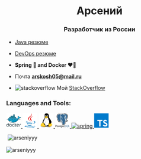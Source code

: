 <h1 align="center">Арсений</h1>  
<h3 align="center">Разработчик из России</h3>  

- [Java резюме](https://1drv.ms/w/c/53f47a824dacf7c9/EX7B9t9k8IRKs7kCxfCADvUB4i1hN1_byySQ428q4fxEHA)
- [DevOps резюме](https://1drv.ms/w/c/53f47a824dacf7c9/ESQsABKH_ydPrgOnS06ELdEB2HvdvnJRaM_IMKHm5VFFVQ?e=KhuluO)
  
- **Spring 🚀 and Docker ❤️‍🔥**  
  
- Почта **arskosh05@mail.ru** 

- <img src="https://slackmojis.com/emojis/405-stackoverflow/download" alt="stackoverflow" width="20" height="20" /> Мой [StackOverflow](https://stackoverflow.com/users/14878632/arseniy-koshelnik)

<h3 align="left">Languages and Tools:</h3>  
<p align="left"> <a href="https://www.docker.com/" target="_blank" rel="noreferrer"> <img src="https://raw.githubusercontent.com/devicons/devicon/master/icons/docker/docker-original-wordmark.svg" alt="docker" width="40" height="40"/> </a> <a href="https://www.java.com" target="_blank" rel="noreferrer"> <img src="https://raw.githubusercontent.com/devicons/devicon/master/icons/java/java-original.svg" alt="java" width="40" height="40"/> </a> <a href="https://www.linux.org/" target="_blank" rel="noreferrer"> <img src="https://raw.githubusercontent.com/devicons/devicon/master/icons/linux/linux-original.svg" alt="linux" width="40" height="40"/> </a> <a href="https://www.postgresql.org" target="_blank" rel="noreferrer"> <img src="https://raw.githubusercontent.com/devicons/devicon/master/icons/postgresql/postgresql-original-wordmark.svg" alt="postgresql" width="40" height="40"/> </a> <a href="https://spring.io/" target="_blank" rel="noreferrer"> <img src="https://www.vectorlogo.zone/logos/springio/springio-icon.svg" alt="spring" width="40" height="40"/> </a> <a href="https://www.typescriptlang.org/" target="_blank" rel="noreferrer"> <img src="https://raw.githubusercontent.com/devicons/devicon/master/icons/typescript/typescript-original.svg" alt="typescript" width="40" height="40"/> </a> </p>
  
<p>&nbsp;<img align="center" src="https://github-readme-stats.vercel.app/api?username=arseniyyy&show_icons=true&locale=en" alt="arseniyyy" /></p>  
  
<p><img align="center" src="https://github-readme-streak-stats.herokuapp.com/?user=arseniyyy&" alt="arseniyyy" /></p>
